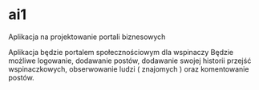 # ai1
Aplikacja na projektowanie portali biznesowych

Aplikacja będzie portalem społecznościowym dla wspinaczy
Będzie możliwe logowanie, dodawanie postów, dodawanie swojej historii przejść wspinaczkowych, obserwowanie ludzi ( znajomych ) oraz komentowanie postów.
